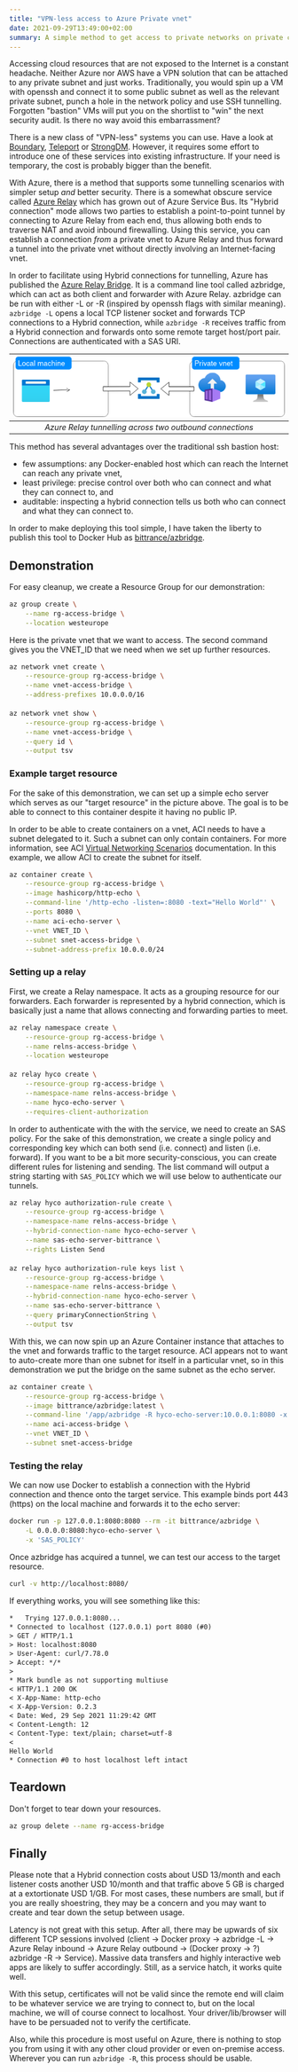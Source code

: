 ```yaml
---
title: "VPN-less access to Azure Private vnet"
date: 2021-09-29T13:49:00+02:00
summary: A simple method to get access to private networks on private clouds.
---
```


Accessing cloud resources that are not exposed to the Internet is a constant headache. Neither Azure nor AWS have a VPN solution that can be attached to any private subnet and just works. Traditionally, you would spin up a VM with openssh and connect it to some public subnet as well as the relevant private subnet, punch a hole in the network policy and use SSH tunnelling. Forgotten "bastion" VMs will put you on the shortlist to "win" the next security audit. Is there no way avoid this embarrassment?

There is a new class of "VPN-less" systems you can use. Have a look at [Boundary](https://www.boundaryproject.io/), [Teleport](https://goteleport.com/) or [StrongDM](https://www.strongdm.com/). However, it requires some effort to introduce one of these services into existing infrastructure. If your need is temporary, the cost is probably bigger than the benefit.

With Azure, there is a method that supports some tunnelling scenarios with simpler setup *and* better security. There is a somewhat obscure service called [Azure Relay](https://docs.microsoft.com/en-us/azure/azure-relay/relay-what-is-it) which has grown out of Azure Service Bus. Its "Hybrid connection" mode allows two parties to establish a point-to-point tunnel by connecting to Azure Relay from each end, thus allowing both ends to traverse NAT and avoid inbound firewalling. Using this service, you can establish a connection *from* a private vnet to Azure Relay and thus forward a tunnel into the private vnet without directly involving an Internet-facing vnet.

In order to facilitate using Hybrid connections for tunnelling, Azure has published the [Azure Relay Bridge](https://github.com/Azure/azure-relay-bridge). It is a command line tool called azbridge, which can act as both client and forwarder with Azure Relay. azbridge can be run with either -L or -R (inspired by openssh flags with similar meaning). `azbridge -L` opens a local TCP listener socket and forwards TCP connections to a Hybrid connection, while `azbridge -R` receives traffic from a Hybrid connection and forwards onto some remote target host/port pair. Connections are authenticated with a SAS URI.

| ![Azure Relay tunnelling across two outbound connections](/vpnless-access-to-azure-private-vnet/azure-relay.drawio.png) |
|:--:|
| *Azure Relay tunnelling across two outbound connections* |

This method has several advantages over the traditional ssh bastion host:
- few assumptions: any Docker-enabled host which can reach the Internet can reach any private vnet,
- least privilege: precise control over both who can connect and what they can connect to, and
- auditable: inspecting a hybrid connection tells us both who can connect and what they can connect to.

In order to make deploying this tool simple, I have taken the liberty to publish this tool to Docker Hub as [bittrance/azbridge](https://hub.docker.com/repository/docker/bittrance/azbridge).

## Demonstration

For easy cleanup, we create a Resource Group for our demonstration:

```bash
az group create \
    --name rg-access-bridge \
    --location westeurope
```

Here is the private vnet that we want to access. The second command gives you the VNET_ID that we need when we set up further resources.

```bash
az network vnet create \
    --resource-group rg-access-bridge \
    --name vnet-access-bridge \
    --address-prefixes 10.0.0.0/16

az network vnet show \
    --resource-group rg-access-bridge \
    --name vnet-access-bridge \
    --query id \
    --output tsv
```

### Example target resource

For the sake of this demonstration, we can set up a simple echo server which serves as our "target resource" in the picture above. The goal is to be able to connect to this container despite it having no public IP.

In order to be able to create containers on a vnet, ACI needs to have a subnet delegated to it. Such a subnet can only contain containers. For more information, see ACI [Virtual Networking Scenarios](https://docs.microsoft.com/en-us/azure/container-instances/container-instances-virtual-network-concepts) documentation. In this example, we allow ACI to create the subnet for itself.

```bash
az container create \
    --resource-group rg-access-bridge \
    --image hashicorp/http-echo \
    --command-line '/http-echo -listen=:8080 -text="Hello World"' \
    --ports 8080 \
    --name aci-echo-server \
    --vnet VNET_ID \
    --subnet snet-access-bridge \
    --subnet-address-prefix 10.0.0.0/24
```

### Setting up a relay

First, we create a Relay namespace. It acts as a grouping resource for our forwarders. Each forwarder is represented by a hybrid connection, which is basically just a name that allows connecting and forwarding parties to meet.

```bash
az relay namespace create \
    --resource-group rg-access-bridge \
    --name relns-access-bridge \
    --location westeurope

az relay hyco create \
    --resource-group rg-access-bridge \
    --namespace-name relns-access-bridge \
    --name hyco-echo-server \
    --requires-client-authorization
```

In order to authenticate with the with the service, we need to create an SAS policy. For the sake of this demonstration, we create a single policy and corresponding key which can both send (i.e. connect) and listen (i.e. forward). If you want to be a bit more security-conscious, you can create different rules for listening and sending. The list command will output a string starting with `SAS_POLICY` which we will use below to authenticate our tunnels.

```bash
az relay hyco authorization-rule create \
    --resource-group rg-access-bridge \
    --namespace-name relns-access-bridge \
    --hybrid-connection-name hyco-echo-server \
    --name sas-echo-server-bittrance \
    --rights Listen Send

az relay hyco authorization-rule keys list \
    --resource-group rg-access-bridge \
    --namespace-name relns-access-bridge \
    --hybrid-connection-name hyco-echo-server \
    --name sas-echo-server-bittrance \
    --query primaryConnectionString \
    --output tsv
```

With this, we can now spin up an Azure Container instance that attaches to the vnet and forwards traffic to the target resource. ACI appears not to want to auto-create more than one subnet for itself in a particular vnet, so in this demonstration we put the bridge on the same subnet as the echo server.

```bash
az container create \
    --resource-group rg-access-bridge \
    --image bittrance/azbridge:latest \
    --command-line '/app/azbridge -R hyco-echo-server:10.0.0.1:8080 -x SAS_POLICY' \
    --name aci-access-bridge \
    --vnet VNET_ID \
    --subnet snet-access-bridge
```

### Testing the relay

We can now use Docker to establish a connection with the Hybrid connection and thence onto the target service. This example binds port 443 (https) on the local machine and forwards it to the echo server:

```bash
docker run -p 127.0.0.1:8080:8080 --rm -it bittrance/azbridge \
    -L 0.0.0.0:8080:hyco-echo-server \
    -x 'SAS_POLICY'
```

Once azbridge has acquired a tunnel, we can test our access to the target resource.

```bash
curl -v http://localhost:8080/
```

If everything works, you will see something like this:

```
*   Trying 127.0.0.1:8080...
* Connected to localhost (127.0.0.1) port 8080 (#0)
> GET / HTTP/1.1
> Host: localhost:8080
> User-Agent: curl/7.78.0
> Accept: */*
>
* Mark bundle as not supporting multiuse
< HTTP/1.1 200 OK
< X-App-Name: http-echo
< X-App-Version: 0.2.3
< Date: Wed, 29 Sep 2021 11:29:42 GMT
< Content-Length: 12
< Content-Type: text/plain; charset=utf-8
<
Hello World
* Connection #0 to host localhost left intact
```

## Teardown

Don't forget to tear down your resources.
```bash
az group delete --name rg-access-bridge
```

## Finally

Please note that a Hybrid connection costs about USD 13/month and each listener costs another USD 10/month and that traffic above 5 GB is charged at a extortionate USD 1/GB. For most cases, these numbers are small, but if you are really shoestring, they may be a concern and you may want to create and tear down the setup between usage.

Latency is not great with this setup. After all, there may be upwards of six different TCP sessions involved (client -> Docker proxy -> azbridge -L -> Azure Relay inbound -> Azure Relay outbound -> (Docker proxy -> ?) azbridge -R -> Service). Massive data transfers and highly interactive web apps are likely to suffer accordingly. Still, as a service hatch, it works quite well.

With this setup, certificates will not be valid since the remote end will claim to be whatever service we are trying to connect to, but on the local machine, we will of course connect to localhost. Your driver/lib/browser will have to be persuaded not to verify the certificate.

Also, while this procedure is most useful on Azure, there is nothing to stop you from using it with any other cloud provider or even on-premise access. Wherever you can run `azbridge -R`, this process should be usable.